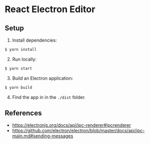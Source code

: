 # React Electron Editor

## Setup

1. Install dependencies:

```bash
$ yarn install
```

2. Run locally:

```bash
$ yarn start
```

3. Build an Electron application:

```bash
$ yarn build
```

4. Find the app in in the `./dist` folder.

## References

- https://electronjs.org/docs/api/ipc-renderer#ipcrenderer
- https://github.com/electron/electron/blob/master/docs/api/ipc-main.md#sending-messages